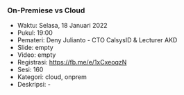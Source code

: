 
### On-Premiese vs Cloud

- Waktu: Selasa, 18 Januari 2022
- Pukul: 19:00
- Pemateri: Deny Julianto - CTO CalsysID & Lecturer AKD
- Slide: empty
- Video: empty
- Registrasi: https://fb.me/e/1xCxeoqzN
- Sesi: 160
- Kategori: cloud, onprem
- Deskripsi: -
